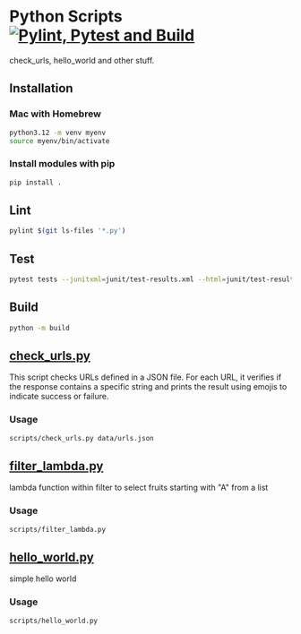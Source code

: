 # Python Scripts [![Pylint, Pytest and Build](https://github.com/hofiorg/python_scripts/actions/workflows/pylint.yml/badge.svg)](https://github.com/hofiorg/python_scripts/actions/workflows/pylint.yml)

check_urls, hello_world and other stuff.

## Installation

### Mac with Homebrew

```sh
python3.12 -m venv myenv
source myenv/bin/activate
```

### Install modules with pip

```sh
pip install .
```

## Lint

```sh
pylint $(git ls-files '*.py')
```

## Test

```sh
pytest tests --junitxml=junit/test-results.xml --html=junit/test-results.html
```

## Build

```sh
python -m build
```

## [check_urls.py](./scripts/check_urls.py)

This script checks URLs defined in a JSON file. For each URL, it verifies if the response
contains a specific string and prints the result using emojis to indicate success or failure.

### Usage

```sh
scripts/check_urls.py data/urls.json
```

## [filter_lambda.py](./scripts/filter_lambda.py)

lambda function within filter to select fruits starting with "A" from a list

### Usage

```sh
scripts/filter_lambda.py
```

## [hello_world.py](./scripts/hello_world.py)

simple hello world

### Usage

```sh
scripts/hello_world.py
```
